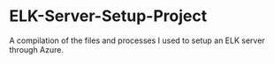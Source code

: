 # ELK-Server-Setup-Project
A compilation of the files and processes I used to setup an ELK server through Azure.
